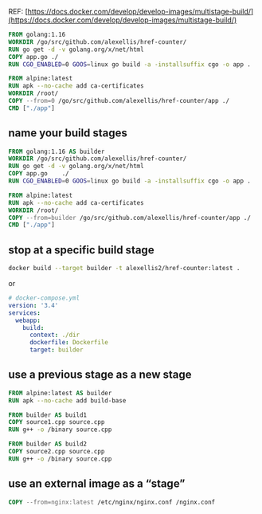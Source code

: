 REF: [https://docs.docker.com/develop/develop-images/multistage-build/](https://docs.docker.com/develop/develop-images/multistage-build/)


```Dockerfile
FROM golang:1.16
WORKDIR /go/src/github.com/alexellis/href-counter/
RUN go get -d -v golang.org/x/net/html  
COPY app.go ./
RUN CGO_ENABLED=0 GOOS=linux go build -a -installsuffix cgo -o app .

FROM alpine:latest  
RUN apk --no-cache add ca-certificates
WORKDIR /root/
COPY --from=0 /go/src/github.com/alexellis/href-counter/app ./
CMD ["./app"] 
```

## name your build stages
```Dockerfile
FROM golang:1.16 AS builder
WORKDIR /go/src/github.com/alexellis/href-counter/
RUN go get -d -v golang.org/x/net/html  
COPY app.go    ./
RUN CGO_ENABLED=0 GOOS=linux go build -a -installsuffix cgo -o app .

FROM alpine:latest  
RUN apk --no-cache add ca-certificates
WORKDIR /root/
COPY --from=builder /go/src/github.com/alexellis/href-counter/app ./
CMD ["./app"] 
```

## stop at a specific build stage
```bash
docker build --target builder -t alexellis2/href-counter:latest .
```
or
```yml
# docker-compose.yml
version: '3.4'
services:
  webapp:
    build:
      context: ./dir
      dockerfile: Dockerfile
      target: builder
```

## use a previous stage as a new stage
```Dockerfile
FROM alpine:latest AS builder
RUN apk --no-cache add build-base

FROM builder AS build1
COPY source1.cpp source.cpp
RUN g++ -o /binary source.cpp

FROM builder AS build2
COPY source2.cpp source.cpp
RUN g++ -o /binary source.cpp
```

## use an external image as a “stage”
```Dockerfile
COPY --from=nginx:latest /etc/nginx/nginx.conf /nginx.conf
```
